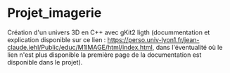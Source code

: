 # Projet_imagerie

Création d'un univers 3D en C++ avec gKit2 ligth (docummentation et explication disponible sur ce lien : https://perso.univ-lyon1.fr/jean-claude.iehl/Public/educ/M1IMAGE/html/index.html, dans l'éventualité où le lien n'est plus disponible la première page de la documentation est disponible dans le projet).
